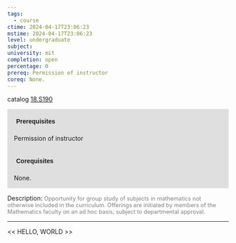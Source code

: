 ```yaml
---
tags:
  - course
ctime: 2024-04-17T23:06:23
mstime: 2024-04-17T23:06:23
level: undergraduate
subject: 
university: mit
completion: open
percentage: 0
prereq: Permission of instructor
coreq: None.
---
```


catalog [18.S190](http://student.mit.edu/catalog/m18b.html#18.S190)

<span style="display: block; padding: 15px; background-color: rgb(100, 100, 100, 0.2);"><font id="m_prereq1817_0" style="display: block; font-family: Arial, sans-serif; font-weight: bold; padding: 5px">Prerequisites</font><br><span id="prereq1817_0">Permission of instructor</span></span>
<span style="display: block; padding: 15px; background-color: rgb(100, 100, 100, 0.2);"><font id="m_coreq1817_0" style="display: block; font-family: Arial, sans-serif; font-weight: bold; padding: 5px">Corequisites</font><br><span id="coreq1817_0">None.</span></span>

<font style="">Description:</font>
<font style="color: grey; font-size: 0.8rem;">Opportunity for group study of subjects in mathematics not otherwise included in the curriculum. Offerings are initiated by members of the Mathematics faculty on an ad hoc basis, subject to departmental approval.</font>



---

<< HELLO, WORLD >>
